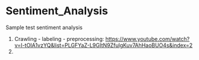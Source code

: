 # Sentiment_Analysis
Sample test sentiment analysis

1. Crawling - labeling - preprocessing: https://www.youtube.com/watch?v=I-tOIA1vzYQ&list=PLGFYaZ-L9GItN9ZfulgKuv7AhHaoBUO4s&index=2
2. 
